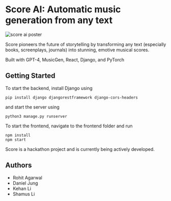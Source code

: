 # Score AI: Automatic music generation from any text

![‎score ai poster](https://github.com/girantinas/Screenplay-Music-Generator/assets/70677327/2bcc4e7a-e7f7-4894-bbe6-4506c6dd42f6)

Score pioneers the future of storytelling by transforming any text (especially books, screenplays, journals) into stunning, emotive musical scores.

Built with GPT-4, MusicGen, React, Django, and PyTorch

## Getting Started
To start the backend, install Django using
```
pip install django djangorestframework django-cors-headers
```
and start the server using 
```
python3 manage.py runserver
```

To start the frontend, navigate to the frontend folder and run
```
npm install
npm start
```
Score is a hackathon project and is currently being actively developed.

## Authors
- Rohit Agarwal
- Daniel Jung
- Kehan Li
- Shamus Li

